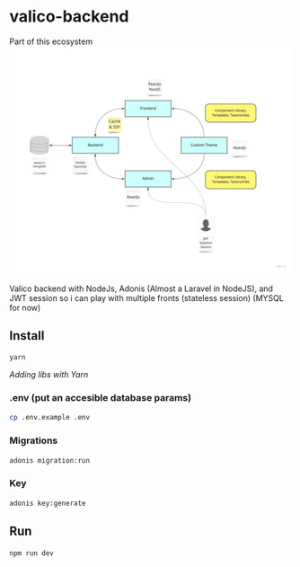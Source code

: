 # valico-backend

Part of this ecosystem
![alt text](https://github.com/pierrotagency/valico-admin/blob/master/doc/ecosystem.jpg?raw=true)

Valico backend with NodeJs, Adonis (Almost a Laravel in NodeJS), and JWT session so i can play with multiple fronts (stateless session)
(MYSQL for now)

## Install

```bash
yarn
```

*Adding libs with Yarn*

### .env (put an accesible database params)
```bash
cp .env.example .env
```

### Migrations
```bash
adonis migration:run
```

### Key
```bash
adonis key:generate
```

## Run
```bash
npm run dev
```